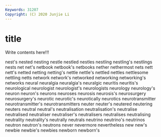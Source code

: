 ```yaml
---
Keywords: 31207
Copyright: (C) 2020 Junjie Li
---
```


# title

Write contents here!!!
 
nest's 
nested 
nesting 
nestle 
nestled 
nestles 
nestling 
nestling's
nestlings 
nests 
net 
net's 
netbook 
netbook's 
netbooks 
nether 
nethermost 
nets
nett 
nett's 
netted 
netting 
netting's 
nettle 
nettle's 
nettled 
nettles 
nettlesome
nettling 
netts 
network 
network's 
networked 
networking 
networking's 
networks 
neural 
neuralgia
neuralgia's 
neuralgic 
neuritis 
neuritis's 
neurological 
neurologist 
neurologist's 
neurologists 
neurology 
neurology's
neuron 
neuron's 
neurons 
neuroses 
neurosis 
neurosis's 
neurosurgery 
neurosurgery's 
neurotic 
neurotic's
neurotically 
neurotics 
neurotransmitter 
neurotransmitter's 
neurotransmitters 
neuter 
neuter's 
neutered 
neutering 
neuters
neutral 
neutral's 
neutralisation 
neutralisation's 
neutralise 
neutralised 
neutraliser 
neutraliser's 
neutralisers 
neutralises
neutralising 
neutrality 
neutrality's 
neutrally 
neutrals 
neutrino 
neutrino's 
neutrinos 
neutron 
neutron's
neutrons 
never 
nevermore 
nevertheless 
new 
new's 
newbie 
newbie's 
newbies 
newborn
newborn's 
